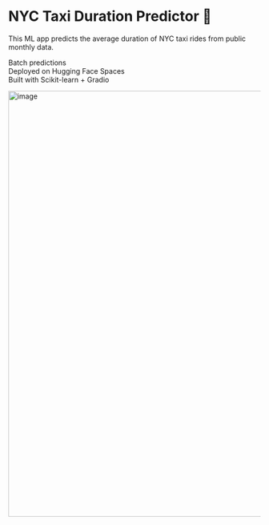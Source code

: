 # NYC Taxi Duration Predictor 🚕
This ML app predicts the average duration of NYC taxi rides from public monthly data.

 Batch predictions  
 Deployed on Hugging Face Spaces  
Built with Scikit-learn + Gradio  

<img width="850" alt="image" src="https://github.com/user-attachments/assets/ac599d4a-44f9-451c-8473-6cd00aff39f7" />

